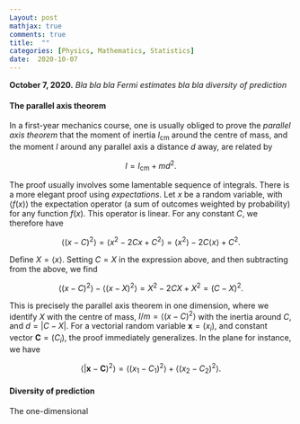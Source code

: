 ```yaml
---
Layout: post
mathjax: true
comments: true
title:  ""
categories: [Physics, Mathematics, Statistics]
date:  2020-10-07
---
```


**October 7, 2020.** *Bla bla bla Fermi estimates bla bla diversity of
  prediction*

#### The parallel axis theorem

In a first-year mechanics course, one is usually obliged to prove the
*parallel axis theorem* that the moment of inertia $I_\text{cm}$
around the centre of mass, and the moment $I$ around any parallel axis
a distance $d$ away, are related by

$$
I = I_\text{cm} + md^2.
$$

The proof usually involves some lamentable sequence of integrals.
There is a more elegant proof using *expectations*.
Let $x$ be a random variable, with $\langle f(x)\rangle$ the
expectation operator (a sum of outcomes weighted by probability) for
any function $f(x)$.
This operator is linear.
For any constant $C$, we therefore have

$$
\langle (x - C)^2 \rangle = \langle x^2 - 2Cx + C^2 \rangle = \langle x^2 \rangle - 2 C\langle x
\rangle + C^2.
$$

Define $X = \langle x\rangle$. Setting $C = X$ in the expression
above, and then subtracting from the above, we find 

$$
\langle (x - C)^2 \rangle - \langle (x - X)^2 \rangle = X^2 - 2CX +
X^2 = (C - X)^2.
$$

This is precisely the parallel axis theorem in one dimension, where we
identify $X$ with the centre of mass, $I/m = \langle (x - C)^2
\rangle$ with the inertia around $C$, and $d = |C - X|$.
For a vectorial random variable $\mathbf{x}= (x_i)$, and constant vector
$\mathbf{C} = (C_i)$, the proof immediately generalizes. In the plane
for instance, we have

$$
\langle |\mathbf{x} - \mathbf{C})^2 \rangle = \langle (x_1 - C_1)^2
\rangle + \langle (x_2 - C_2)^2 \rangle.
$$

#### Diversity of prediction

The one-dimensional
